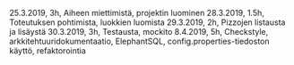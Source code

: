 25.3.2019, 3h, Aiheen miettimistä, projektin luominen
28.3.2019, 1.5h, Toteutuksen pohtimista, luokkien luomista
29.3.2019, 2h, Pizzojen listausta ja lisäystä
30.3.2019, 3h, Testausta, mockito
8.4.2019, 5h, Checkstyle, arkkitehtuuridokumentaatio, ElephantSQL, config.properties-tiedoston käyttö, refaktorointia

